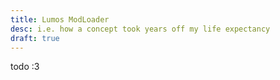 ```yaml
---
title: Lumos ModLoader
desc: i.e. how a concept took years off my life expectancy
draft: true
---
```


todo :3
